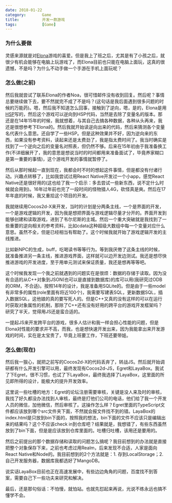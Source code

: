 ```yaml
---
date: 2018-01-22
category:       Game
title:          开发一款游戏
tags:           [Game]
---
```


### 为什么要做
灵感来源就是对[Elona](https://baike.baidu.com/item/伊洛纳/7321799)游戏的喜爱。但是我上了班之后，尤其是有了小孩之后，就很少有机会能够在电脑上玩游戏了，而Elona目前也只能在电脑上面玩，这真的很遗憾，不是吗？为什么不动手做一个手游在手机上面玩呢？

<!--more-->
### 怎么做(之前)
然后我就尝试了联系Elona的作者Noa，很可惜邮件没有收到回复。然后呢？事情总要继续做下去，要不然就完不成了不是吗？(这句话是我后面遇到很多问题的时候的万能药)。嗯，然后我不知道怎么回事，接触到了逆向，嗯，是的，Elona是用[HSP](https://baike.baidu.com/item/hot%20soup%20processor/18746792?fr=aladdin)写的，然后这个游戏可以逆向到HSP代码，当然是去除了变量名的版本。那还是在14年15年的时候，我就想着，与其自己去搞各种数据，各种从头再来，我还是很想参考下Elona的。然后我就开始读逆向出来的代码，然后来猜测各个变量名代表什么意思。还自学了一些HSP。但是这种效果并不好，因为逆向来的东西，如果没有参考资料，读起来还是太费劲了，我是指太费时间了。我当时确实是找到了一个逆向之后的变量名对照表，但仍然不够。后来在15年初由于我准备换工作(不详细展开了，我的意思是想说当时的时间都用来准备面试了，毕竟养家糊口是第一重要的事情)，这个游戏开发的事情就暂停了。

然后从那时候起一直到现在，我都会时不时的想起这件事情，但是都没有付诸行动。兴趣点转移了，比如我尝试过用React Native开发过一个小app，感觉React Native还是很好用的(这也给了我一个启示：多去尝试一些新东西，说不定什么时候就会用到)。16年过年前也完了一段时间的怪物猎人4G，砍怪真是爽。然后在17年年底的时候，我又重拾这个项目的开发。

我就继续用Cocos2d-X来开发，当时的计划是分两条主线，一个是界面的开发，一个是游戏逻辑的开发，因为我是想把界面与游戏逻辑尽量才分开的。界面开发到能够创建和读取游戏，进到了韦尔尼斯的主城。然后一个重大突破就是我找到了一些重要的逆向相关的参考资料，比如cdata这种超级大数组中每一个变量对应什么意思。虽然不全，但是已经相当有帮助了。这个时候我就开始了游戏逻辑开发的主线推进。

比如新NPC的生成，buff，吃喝读书等等行为。等到我厌倦了这条主线的时候，就准备推进另一条主线，推进游戏界面，这样就可以边开发边测试。我还是想尽快推进游戏的开发进度，至于用单元测试来保证质量，我还是想再等等吧。

这个时候我发现一个我之前就遇到的问题实在是很烦：数据的存储于读取。因为没有合适的从C++对象到JSON(也可以是直接到数据库)的库可以用(我研究过ODB的ORM，不合适)。按照14年的设计，我是准备用SQLite的。但是由于一些model有非常多的属性(role里面有将近100个)，我需要写建表SQL，更新数据SQL，插入数据SQL，这他娘的真的要写死人的。但是C++又真的没有这样的可以在运行时获取对象属性的机制，那除了C++还有没有好用的跨平台的游戏开发框架吗？研究了半天，觉得用JS还是蛮合适的。

一提起JS来开发跨平台的游戏，很多人估计和我一样会担心性能的问题，但是Elona对性能的要求并不高，而我，也是想快速开发出来，因为我能拿出来开发游戏的时间，实在是太宝贵了，毕竟上班要工作，下班还要带娃。

### 怎么做(现在)

然后我一狠心，就把之前写的Cocos2d-X的代码丢弃了，转战JS。然后就开始调研都有什么开发引擎可以用，最终发现有Cocos2d-JS，Egret和LayaBox。我试了下Egret，很不习惯，也试了下LayaBox，最终我选择了LayaBox，这里面的所见即所得的设计，能极大的提升开发效率。

这里说一些吐槽的地方：Egret的论坛注册需要审核，关键是没人来及时的审核，我找了好久都没办法找到人审核，最终是打他们公司的电话，他们给了我一个开发人员的微信，加他微信，然后审核了。这操作怎么样？Egret里面的TypeScript文件都应该放到哪个src文件夹下面，不然就会报文件找不到的错。LayaBox的index.html是只放到bin下面的，按照我的想法，bin下面的文件不应该只是编辑出来的结果吗？这个不应该check in到仓库吧？结果就是，我想错了，有些东西虽然放到了bin下面，但是是应该放到仓库里面的。吐槽归吐槽，该用还是要用的。

然后之前提出的那个数据存储和读取的问题怎么搞呢？我目前想到的办法就是直接把整个对象保存下来，之前也考虑过用Realm，后来发现不合适，人家是面向React Native和Node的。我目前想到的2个方法就是：1. 存到LocalStorage；2. 自己开发服务器，数据库我都选好了MangoDB。

说实话LayaBox目前也正在高速发展中，有些边边角角的问题，百度找不到答案，需要自己下一些功夫来研究和解决。

最后，还是那句俗话：不怕慢，就怕站。也就先怼起来再说，光说不练永远也搞不懂学不会。